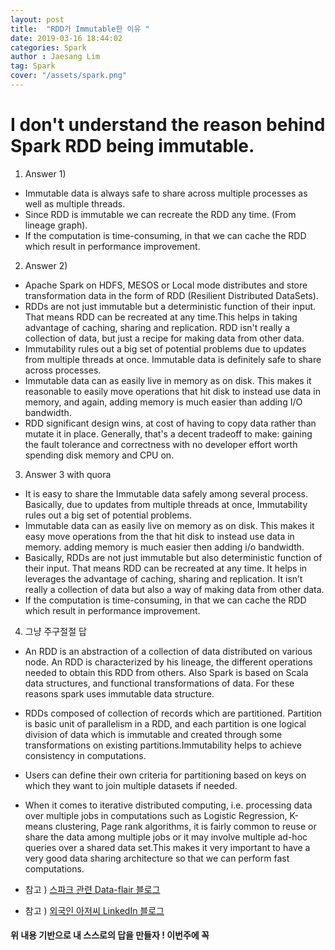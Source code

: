 ```yaml
---
layout: post
title:  "RDD가 Immutable한 이유 "
date: 2019-03-16 18:44:02
categories: Spark
author : Jaesang Lim
tag: Spark
cover: "/assets/spark.png"
---
```


# I don't understand the reason behind Spark RDD being immutable.

1. Answer 1)
- Immutable data is always safe to share across multiple processes as well as multiple threads.
- Since RDD is immutable we can recreate the RDD any time. (From lineage graph).
- If the computation is time-consuming, in that we can cache the RDD which result in performance improvement.

2. Answer 2)
- Apache Spark on HDFS, MESOS or Local mode distributes and store transformation data in the form of RDD (Resilient Distributed DataSets).
- RDDs are not just immutable but a deterministic function of their input. That means RDD can be recreated at any time.This helps in taking advantage of caching, sharing and replication. RDD isn't really a collection of data, but just a recipe for making data from other data.
- Immutability rules out a big set of potential problems due to updates from multiple threads at once. Immutable data is definitely safe to share across processes.
- Immutable data can as easily live in memory as on disk. This makes it reasonable to easily move operations that hit disk to instead use data in memory, and again, adding memory is much easier than adding I/O bandwidth.
- RDD significant design wins, at cost of having to copy data rather than mutate it in place. Generally, that's a decent tradeoff to make: gaining the fault tolerance and correctness with no developer effort worth spending disk memory and CPU on.

3. Answer 3 with quora
- It is easy to share the Immutable data safely among several process. Basically, due to updates from multiple threads at once, Immutability rules out a big set of potential problems.
- Immutable data can as easily live on memory as on disk. This makes it easy move operations from the that hit disk to instead use data in memory. adding memory is much easier then adding i/o bandwidth.
- Basically, RDDs are not just immutable but also deterministic function of their input. That means RDD can be recreated at any time. It helps in leverages the advantage of caching, sharing and replication. It isn’t really a collection of data but also a way of making data from other data.
- If the computation is time-consuming, in that we can cache the RDD which result in performance improvement.

4. 그냥 주구절절 답
- An RDD is an abstraction of a collection of data distributed on various node. An RDD is characterized by his lineage, the different operations needed to obtain this RDD from others. Also Spark is based on Scala data structures, and functional transformations of data. For these reasons spark uses immutable data structure.
- RDDs composed of collection of records which are partitioned. Partition is basic unit of parallelism in a RDD, and each partition is one logical division of data which is immutable and created through some transformations on existing partitions.Immutability helps to achieve consistency in computations.
- Users can define their own criteria for partitioning based on keys on which they want to join multiple datasets if needed.
- When it comes to iterative distributed computing, i.e. processing data over multiple jobs in computations such as  Logistic Regression, K-means clustering, Page rank algorithms, it is fairly common to reuse or share the data among multiple jobs or it may involve multiple ad-hoc queries over a shared data set.This makes it very important to have a very good data sharing architecture so that we can perform fast computations.

- 참고 ) [스파크 관련 Data-flair 블로그](https://data-flair.training/blogs/fault-tolerance-in-apache-spark/)
- 참고 ) [외국인 아저씨 LinkedIn 블로그](https://www.linkedin.com/pulse/my-note-spark-rdd-manindar-g/)

#### 위 내용 기반으로 내 스스로의 답을 만들자 ! 이번주에 꼭
